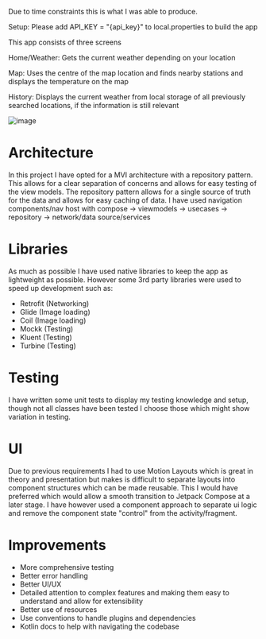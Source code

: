 Due to time constraints this is what I was able to produce.

Setup:
Please add 
API_KEY = "{api_key}"
to local.properties to build the app

This app consists of three screens

Home/Weather:
Gets the current weather depending on your location

Map:
Uses the centre of the map location and finds nearby stations and displays the temperature on the map

History:
Displays the current weather from local storage of all previously searched locations, if the information is still relevant

![image](https://github.com/E5c11/Weather/assets/38525610/782f4d03-3058-4a68-bec6-a5772cd57109)

# Architecture

In this project I have opted for a MVI architecture with a repository pattern. This allows for a 
clear separation of concerns and allows for easy testing of the view models. The repository pattern 
allows for a single source of truth for the data and allows for easy caching of data.
I have used navigation components/nav host with compose -> viewmodels -> usecases -> repository -> network/data source/services

# Libraries

As much as possible I have used native libraries to keep the app as lightweight as possible.
However some 3rd party libraries were used to speed up development such as:
- Retrofit (Networking)
- Glide (Image loading)
- Coil (Image loading)
- Mockk (Testing)
- Kluent (Testing)
- Turbine (Testing)

# Testing

I have written some unit tests to display my testing knowledge and setup, though not all classes 
have been tested I choose those which might show variation in testing.

# UI

Due to previous requirements I had to use Motion Layouts which is great in theory and presentation 
but makes is difficult to separate layouts into component structures which can be made reusable.
This I would have preferred which would allow a smooth transition to Jetpack Compose at a later 
stage.
I have however used a component approach to separate ui logic and remove the component state 
"control" from the activity/fragment.

# Improvements
- More comprehensive testing
- Better error handling
- Better UI/UX
- Detailed attention to complex features and making them easy to understand and allow for 
  extensibility
- Better use of resources
- Use conventions to handle plugins and dependencies
- Kotlin docs to help with navigating the codebase